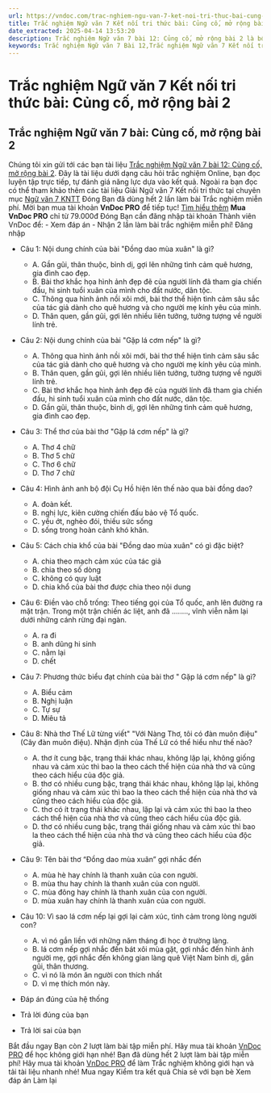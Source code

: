 ```yaml
---
url: https://vndoc.com/trac-nghiem-ngu-van-7-ket-noi-tri-thuc-bai-cung-co-mo-rong-bai-2-329288
title: Trắc nghiệm Ngữ văn 7 Kết nối tri thức bài: Củng cố, mở rộng bài 2 - VnDoc.com
date_extracted: 2025-04-14 13:53:20
description: Trắc nghiệm Ngữ văn 7 bài 12: Củng cố, mở rộng bài 2 là bộ câu hỏi trắc nghiệm khách quan liên quan đến nội dung trong chương trình Ngữ văn 7 Kết nối tri thức
keywords: Trắc nghiệm Ngữ văn 7 Bài 12,Trắc nghiệm Ngữ văn 7 Kết nối tri thức Bài 12,Trắc nghiệm văn 7 Kết nối tri thức,Trắc nghiệm Ngữ văn 7 bài Củng cố mở rộng bài 2,Trắc nghiệm Ngữ văn 7 KNTT,Củng cố mở rộng bài 2,Ngữ văn 7 KNTT,Ngữ văn 7 bài 12 kntt
---
```


# Trắc nghiệm Ngữ văn 7 Kết nối tri thức bài: Củng cố, mở rộng bài 2
## **Trắc nghiệm Ngữ văn 7 bài: Củng cố, mở rộng bài 2**
Chúng tôi xin gửi tới các bạn tài liệu [Trắc nghiệm Ngữ văn 7 bài 12: Củng cố, mở rộng bài 2](<https://vndoc.com/trac-nghiem-ngu-van-7-ket-noi-tri-thuc-bai-cung-co-mo-rong-bai-2-329288>). Đây là tài liệu dưới dạng câu hỏi trắc nghiệm Online, bạn đọc luyện tập trực tiếp, tự đánh giá năng lực dựa vào kết quả.
Ngoài ra bạn đọc có thể tham khảo thêm các tài liệu Giải Ngữ văn 7 Kết nối tri thức tại chuyên mục [Ngữ văn 7 KNTT](<https://vndoc.com/ngu-van-7-kntt-tap1>)
Đóng
Bạn đã dùng hết 2 lần làm bài Trắc nghiệm miễn phí. Mời bạn mua tài khoản **VnDoc PRO** để tiếp tục\! [Tìm hiểu thêm](</pro>)
**Mua VnDoc PRO** chỉ từ 79.000đ
Đóng
Bạn cần đăng nhập tài khoản Thành viên VnDoc để:
\- Xem đáp án
\- Nhận 2 lần làm bài trắc nghiệm miễn phí\!
Đăng nhập 
  * Câu 1: Nội dung chính của bài "Đồng dao mùa xuân" là gì?
    * A. Gần gũi, thân thuộc, bình dị, gợi lên những tình cảm quê hương, gia đình cao đẹp.
    * B. Bài thơ khắc họa hình ảnh đẹp đẽ của người lính đã tham gia chiến đấu, hi sinh tuổi xuân của mình cho đất nước, dân tộc.
    * C. Thông qua hình ảnh nồi xôi mới, bài thơ thể hiện tình cảm sâu sắc của tác giả dành cho quê hương và cho người mẹ kính yêu của mình.
    * D. Thân quen, gần gũi, gợi lên nhiều liên tưởng, tưởng tượng về người lính trẻ.
  * Câu 2: Nội dung chính của bài "Gặp lá cơm nếp" là gì?
    * A. Thông qua hình ảnh nồi xôi mới, bài thơ thể hiện tình cảm sâu sắc của tác giả dành cho quê hương và cho người mẹ kính yêu của mình.
    * B. Thân quen, gần gũi, gợi lên nhiều liên tưởng, tưởng tượng về người lính trẻ.
    * C. Bài thơ khắc họa hình ảnh đẹp đẽ của người lính đã tham gia chiến đấu, hi sinh tuổi xuân của mình cho đất nước, dân tộc.
    * D. Gần gũi, thân thuộc, bình dị, gợi lên những tình cảm quê hương, gia đình cao đẹp.
  * Câu 3: Thể thơ của bài thơ "Gặp lá cơm nếp" là gì?
    * A. Thơ 4 chữ
    * B. Thơ 5 chữ
    * C. Thơ 6 chữ
    * D. Thơ 7 chữ
  * Câu 4: Hình ảnh anh bộ đội Cụ Hồ hiện lên thế nào qua bài đồng dao?
    * A. đoàn kết.
    * B. nghị lực, kiên cường chiến đấu bảo vệ Tổ quốc.
    * C. yếu ớt, nghèo đói, thiếu sức sống
    * D. sống trong hoàn cảnh khó khăn.
  * Câu 5: Cách chia khổ của bài "Đồng dao mùa xuân" có gì đặc biệt?
    * A. chia theo mạch cảm xúc của tác giả
    * B. chia theo số dòng
    * C. không có quy luật
    * D. chia khổ của bài thơ được chia theo nội dung
  * Câu 6: Điền vào chỗ trống: Theo tiếng gọi của Tổ quốc, anh lên đường ra mặt trận. Trong một trận chiến ác liệt, anh đã ........, vĩnh viễn nằm lại dưới những cánh rừng đại ngàn.
    * A. ra đi
    * B. anh dũng hi sinh
    * C. nằm lại
    * D. chết
  * Câu 7: Phương thức biểu đạt chính của bài thơ " Gặp lá cơm nếp" là gì?
    * A. Biểu cảm
    * B. Nghị luận
    * C. Tự sự
    * D. Miêu tả
  * Câu 8: Nhà thơ Thế Lữ từng viết" "Với Nàng Thơ, tôi có đàn muôn điệu" \(Cây đàn muôn điệu\). Nhận định của Thế Lữ có thể hiểu như thế nào?
    * A. thơ ít cung bậc, trạng thái khác nhau, không lặp lại, không giống nhau và cảm xúc thì bao la theo cách thể hiện của nhà thơ và cũng theo cách hiểu của độc giả.
    * B. thơ có nhiều cung bậc, trạng thái khác nhau, không lặp lại, không giống nhau và cảm xúc thì bao la theo cách thể hiện của nhà thơ và cũng theo cách hiểu của độc giả.
    * C. thơ có ít trạng thái khác nhau, lặp lại và cảm xúc thì bao la theo cách thể hiện của nhà thơ và cũng theo cách hiểu của độc giả.
    * D. thơ có nhiều cung bậc, trạng thái giống nhau và cảm xúc thì bao la theo cách thể hiện của nhà thơ và cũng theo cách hiểu của độc giả.
  * Câu 9: Tên bài thơ “Đồng dao mùa xuân” gợi nhắc đến
    * A. mùa hè hay chính là thanh xuân của con người.
    * B. mùa thu hay chính là thanh xuân của con người.
    * C. mùa đông hay chính là thanh xuân của con người.
    * D. mùa xuân hay chính là thanh xuân của con người.
  * Câu 10: Vì sao lá cơm nếp lại gợi lại cảm xúc, tình cảm trong lòng người con?
    * A. vì nó gắn liền với những năm tháng đi học ở trường làng.
    * B. lá cơm nếp gợi nhắc đến bát xôi mùa gặt, gợi nhắc đến hình ảnh người mẹ, gợi nhắc đến không gian làng quê Việt Nam bình dị, gần gũi, thân thương.
    * C. vì nó là món ăn người con thích nhất
    * D. vì mẹ thích món này.

  * Đáp án đúng của hệ thống
  * Trả lời đúng của bạn
  * Trả lời sai của bạn

Bắt đầu ngay
Bạn còn _2_ lượt làm bài tập miễn phí. Hãy mua tài khoản [VnDoc PRO](</pro>) để học không giới hạn nhé\!  Bạn đã dùng hết 2 lượt làm bài tập miễn phí\! Hãy mua tài khoản [VnDoc PRO](</pro>) để làm Trắc nghiệm không giới hạn và tải tài liệu nhanh nhé\!  Mua ngay
Kiểm tra kết quả Chia sẻ với bạn bè Xem đáp án Làm lại
